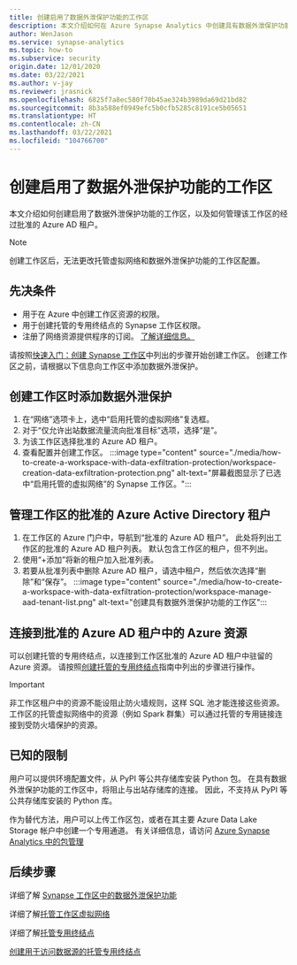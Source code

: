 ```yaml
---
title: 创建启用了数据外泄保护功能的工作区
description: 本文介绍如何在 Azure Synapse Analytics 中创建具有数据外泄保护功能的工作区
author: WenJason
ms.service: synapse-analytics
ms.topic: how-to
ms.subservice: security
origin.date: 12/01/2020
ms.date: 03/22/2021
ms.author: v-jay
ms.reviewer: jrasnick
ms.openlocfilehash: 6825f7a8ec580f70b45ae324b3989da69d21bd82
ms.sourcegitcommit: 8b3a588ef0949efc5b0cfb5285c8191ce5b05651
ms.translationtype: HT
ms.contentlocale: zh-CN
ms.lasthandoff: 03/22/2021
ms.locfileid: "104766700"
---
```

# <a name="create-a-workspace-with-data-exfiltration-protection-enabled"></a>创建启用了数据外泄保护功能的工作区
本文介绍如何创建启用了数据外泄保护功能的工作区，以及如何管理该工作区的经过批准的 Azure AD 租户。

>[!Note]
>创建工作区后，无法更改托管虚拟网络和数据外泄保护功能的工作区配置。

## <a name="prerequisites"></a>先决条件
- 用于在 Azure 中创建工作区资源的权限。
- 用于创建托管的专用终结点的 Synapse 工作区权限。
- 注册了网络资源提供程序的订阅。 [了解详细信息。](../../azure-resource-manager/management/resource-providers-and-types.md)

请按照[快速入门：创建 Synapse 工作区](../quickstart-create-workspace.md)中列出的步骤开始创建工作区。 创建工作区之前，请根据以下信息向工作区中添加数据外泄保护。

## <a name="add-data-exfiltration-protection-when-creating-your-workspace"></a>创建工作区时添加数据外泄保护
1. 在“网络”选项卡上，选中“启用托管的虚拟网络”复选框。
1. 对于“仅允许出站数据流量流向批准目标”选项，选择“是”。
1. 为该工作区选择批准的 Azure AD 租户。
1. 查看配置并创建工作区。
:::image type="content" source="./media/how-to-create-a-workspace-with-data-exfiltration-protection/workspace-creation-data-exfiltration-protection.png" alt-text="屏幕截图显示了已选中“启用托管的虚拟网络”的 Synapse 工作区。":::

## <a name="manage-approved-azure-active-directory-tenants-for-the-workspace"></a>管理工作区的批准的 Azure Active Directory 租户
1. 在工作区的 Azure 门户中，导航到“批准的 Azure AD 租户”。 此处将列出工作区的批准的 Azure AD 租户列表。 默认包含工作区的租户，但不列出。
1. 使用“+添加”将新的租户加入批准列表。
1. 若要从批准列表中删除 Azure AD 租户，请选中租户，然后依次选择“删除”和“保存”。
:::image type="content" source="./media/how-to-create-a-workspace-with-data-exfiltration-protection/workspace-manage-aad-tenant-list.png" alt-text="创建具有数据外泄保护功能的工作区":::


## <a name="connecting-to-azure-resources-in-approved-azure-ad-tenants"></a>连接到批准的 Azure AD 租户中的 Azure 资源

可以创建托管的专用终结点，以连接到工作区批准的 Azure AD 租户中驻留的 Azure 资源。 请按照[创建托管的专用终结点](./how-to-create-managed-private-endpoints.md)指南中列出的步骤进行操作。

>[!IMPORTANT]
>非工作区租户中的资源不能设阻止防火墙规则，这样 SQL 池才能连接这些资源。 工作区的托管虚拟网络中的资源（例如 Spark 群集）可以通过托管的专用链接连接到受防火墙保护的资源。

## <a name="known-limitations"></a>已知的限制
用户可以提供环境配置文件，从 PyPI 等公共存储库安装 Python 包。 在具有数据外泄保护功能的工作区中，将阻止与出站存储库的连接。 因此，不支持从 PyPI 等公共存储库安装的 Python 库。 

作为替代方法，用户可以上传工作区包，或者在其主要 Azure Data Lake Storage 帐户中创建一个专用通道。 有关详细信息，请访问 [Azure Synapse Analytics 中的包管理](../spark/apache-spark-azure-portal-add-libraries.md) 
  
## <a name="next-steps"></a>后续步骤

详细了解 [Synapse 工作区中的数据外泄保护功能](./workspace-data-exfiltration-protection.md)

详细了解[托管工作区虚拟网络](./synapse-workspace-managed-vnet.md)

详细了解[托管专用终结点](./synapse-workspace-managed-private-endpoints.md)

[创建用于访问数据源的托管专用终结点](./how-to-create-managed-private-endpoints.md)

